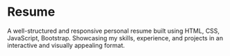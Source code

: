 # Resume
A well-structured and responsive personal resume built using HTML, CSS, JavaScript, Bootstrap. Showcasing my skills, experience, and projects in an interactive and visually appealing format.
